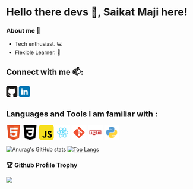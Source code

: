 <h1 align='left'>Hello there devs 👋, Saikat Maji here!</h1>

### About me 💁
- Tech enthusiast.  💻
- Flexible Learner. 🤗

<!-- <p align='left'> </p> -->

<h2 align='left'>Connect with me 📫: </h2>
<p align = 'left'> 
<a href = https://github.com/codingisfun-96 target='blank'> <img src=https://github.com/edent/SuperTinyIcons/blob/master/images/svg/github.svg height='30' weight='30'/></a>
<a href = https://www.linkedin.com/in/saikat-maji/ target='blank'> <img src=https://github.com/edent/SuperTinyIcons/blob/master/images/svg/linkedin.svg height='30'  weight='30'/></a> 
<!--  <a href = https://twitter.com/ target='blank'> <img src=https://github.com/edent/SuperTinyIcons/blob/master/images/svg/twitter.svg height='30' weight='30'/></a>
 <a href = https://stackoverflow.com/ target='blank'> <img src=https://github.com/edent/SuperTinyIcons/blob/master/images/svg/stackoverflow.svg  height='30' weight='30'/></a> -->
 
<h2 align='left'>Languages and Tools I am familiar with :</h2>
<p align = 'left'> 
 <img src=https://github.com/edent/SuperTinyIcons/blob/master/images/svg/html5.svg height='40' weight='40'/>
 <img src=https://github.com/simple-icons/simple-icons/blob/develop/icons/css3.svg height='40'  weight='40'/> 
<!--  <img src=https://github.com/twbs/icons/blob/main/icons/bootstrap.svg height='40' weight='40'/> -->
 <img src=https://github.com/edent/SuperTinyIcons/blob/master/images/svg/javascript.svg height='40' weight='40'/>
 <img src=https://github.com/edent/SuperTinyIcons/blob/master/images/svg/react.svg height='40' weight='40'/>
 <img src=https://github.com/edent/SuperTinyIcons/blob/master/images/svg/git.svg  height='40' weight='40'/>
 <img src=https://github.com/edent/SuperTinyIcons/blob/master/images/svg/npm.svg  height='40' weight='40'/>
 <img src=https://github.com/edent/SuperTinyIcons/blob/master/images/svg/python.svg  height='40' weight='40'/>

![Anurag's GitHub stats](https://github-readme-stats.vercel.app/api?username=codingisfun-96&theme=tokyonight&show_icons=true)
[![Top Langs](https://github-readme-stats.vercel.app/api/top-langs/?username=codingisfun-96&theme=tokyonight)](https://github.com/anuraghazra/github-readme-stats)


<h3>🏆 Github Profile Trophy</h3>
<img width=800 src="https://github-profile-trophy.vercel.app/?username=codingisfun-96&theme=nord"/>
<!-- [![trophy] (https://github-profile-trophy.vercel.app/?username=codingisfun-96&theme=nord)](https://github.com/ryo-ma/github-profile-trophy) -->


